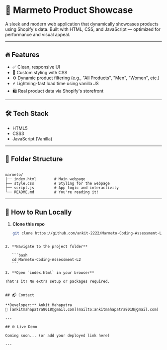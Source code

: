 # 🚀 Marmeto Product Showcase

A sleek and modern web application that dynamically showcases products using Shopify's data. Built with HTML, CSS, and JavaScript — optimized for performance and visual appeal.

---

## 🔥 Features

- ✅ Clean, responsive UI
- 🎨 Custom styling with CSS
- ⚙️ Dynamic product filtering (e.g., "All Products", "Men", "Women", etc.)
- ⚡ Lightning-fast load time using vanilla JS
- 🛍️ Real product data via Shopify's storefront

---

## 🛠️ Tech Stack

- HTML5
- CSS3
- JavaScript (Vanilla)

---

## 📂 Folder Structure

```

marmeto/
├── index.html        # Main webpage
├── style.css         # Styling for the webpage
├── script.js         # App logic and interactivity
└── README.md         # You're reading it!

````

---

## 🚧 How to Run Locally

1. **Clone this repo**
   ```bash
   git clone https://github.com/ankit-2222/Marmeto-Coding-Assessment-L2.git
````

2. **Navigate to the project folder**

   ```bash
   cd Marmeto-Coding-Assessment-L2
   ```

3. **Open `index.html` in your browser**

That's it! No extra setup or packages required.


## 📬 Contact

**Developer:** Ankit Mahapatra
📧 [ankitmahapatra8018@gmail.com](mailto:ankitmahapatra8018@gmail.com)

---

## 🌐 Live Demo

Coming soon... (or add your deployed link here)

---
